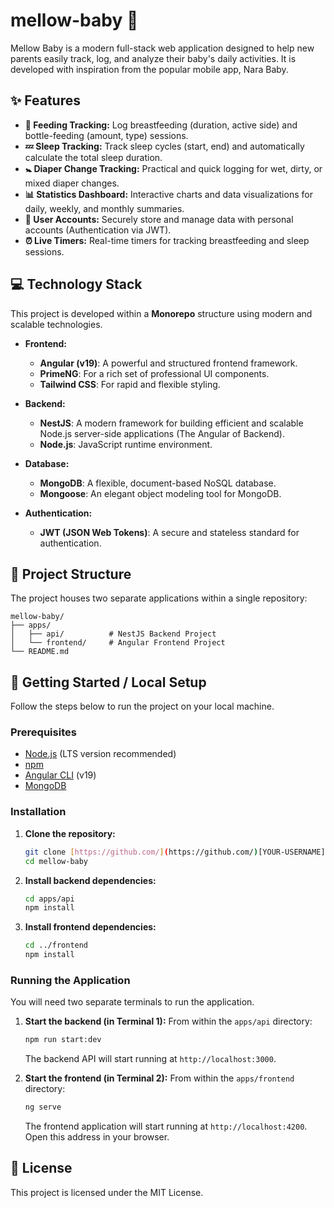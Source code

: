 # mellow-baby 🤱

Mellow Baby is a modern full-stack web application designed to help new parents easily track, log, and analyze their baby's daily activities. It is developed with inspiration from the popular mobile app, Nara Baby.

## ✨ Features

- **🍼 Feeding Tracking:** Log breastfeeding (duration, active side) and bottle-feeding (amount, type) sessions.
- **💤 Sleep Tracking:** Track sleep cycles (start, end) and automatically calculate the total sleep duration.
- **🚼 Diaper Change Tracking:** Practical and quick logging for wet, dirty, or mixed diaper changes.
- **📊 Statistics Dashboard:** Interactive charts and data visualizations for daily, weekly, and monthly summaries.
- **👤 User Accounts:** Securely store and manage data with personal accounts (Authentication via JWT).
- **⏰ Live Timers:** Real-time timers for tracking breastfeeding and sleep sessions.

## 💻 Technology Stack

This project is developed within a **Monorepo** structure using modern and scalable technologies.

- **Frontend:**
  - **Angular (v19)**: A powerful and structured frontend framework.
  - **PrimeNG**: For a rich set of professional UI components.
  - **Tailwind CSS**: For rapid and flexible styling.

- **Backend:**
  - **NestJS**: A modern framework for building efficient and scalable Node.js server-side applications (The Angular of Backend).
  - **Node.js**: JavaScript runtime environment.

- **Database:**
  - **MongoDB**: A flexible, document-based NoSQL database.
  - **Mongoose**: An elegant object modeling tool for MongoDB.

- **Authentication:**
  - **JWT (JSON Web Tokens)**: A secure and stateless standard for authentication.

## 📂 Project Structure

The project houses two separate applications within a single repository:

```
mellow-baby/
├── apps/
│   ├── api/          # NestJS Backend Project
│   └── frontend/     # Angular Frontend Project
└── README.md
```

## 🚀 Getting Started / Local Setup

Follow the steps below to run the project on your local machine.

### Prerequisites

- [Node.js](https://nodejs.org/) (LTS version recommended)
- [npm](https://www.npmjs.com/)
- [Angular CLI](https://angular.dev/cli) (v19)
- [MongoDB](https://www.mongodb.com/try/download/community)

### Installation

1.  **Clone the repository:**
    ```bash
    git clone [https://github.com/](https://github.com/)[YOUR-USERNAME]/mellow-baby.git
    cd mellow-baby
    ```

2.  **Install backend dependencies:**
    ```bash
    cd apps/api
    npm install
    ```

3.  **Install frontend dependencies:**
    ```bash
    cd ../frontend
    npm install
    ```

### Running the Application

You will need two separate terminals to run the application.

1.  **Start the backend (in Terminal 1):**
    From within the `apps/api` directory:
    ```bash
    npm run start:dev
    ```
    The backend API will start running at `http://localhost:3000`.

2.  **Start the frontend (in Terminal 2):**
    From within the `apps/frontend` directory:
    ```bash
    ng serve
    ```
    The frontend application will start running at `http://localhost:4200`. Open this address in your browser.

## 📄 License

This project is licensed under the MIT License.
